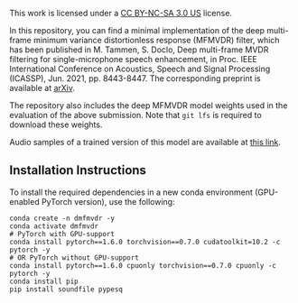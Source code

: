 This work is licensed under a [CC BY-NC-SA 3.0 US](https://creativecommons.org/licenses/by-nc-sa/3.0/us/) license.

In this repository, you can find a minimal implementation of the deep multi-frame minimum variance distortionless response (MFMVDR) filter, which has been published in
M. Tammen, S. Doclo, Deep multi-frame MVDR filtering for single-microphone speech enhancement, in Proc. IEEE International Conference on Acoustics, Speech and Signal Processing (ICASSP), Jun. 2021, pp. 8443-8447. The corresponding preprint is available at [arXiv](https://arxiv.org/abs/2011.10345).

The repository also includes the deep MFMVDR model weights used in the evaluation of the above submission. Note that `git lfs` is required to download these weights.

Audio samples of a trained version of this model are available at [this link](https://uol.de/en/sigproc/research/audio-demos/multi-frame-speech-enhancement/deep-multi-frame-mvdr-filtering-for-single-microphone-speech-enhancement).

## Installation Instructions
To install the required dependencies in a new conda environment (GPU-enabled PyTorch version), use the following:
```
conda create -n dmfmvdr -y 
conda activate dmfmvdr
# PyTorch with GPU-support
conda install pytorch==1.6.0 torchvision==0.7.0 cudatoolkit=10.2 -c pytorch -y
# OR PyTorch without GPU-support
conda install pytorch==1.6.0 cpuonly torchvision==0.7.0 cpuonly -c pytorch -y
conda install pip
pip install soundfile pypesq
```
